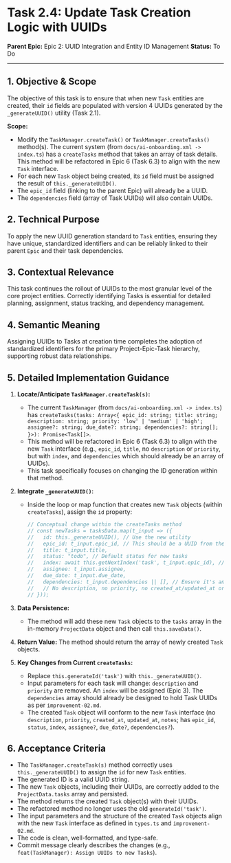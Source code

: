 # Task 2.4: Update Task Creation Logic with UUIDs

**Parent Epic:** Epic 2: UUID Integration and Entity ID Management
**Status:** To Do

---

## 1. Objective & Scope

The objective of this task is to ensure that when new `Task` entities are created, their `id` fields are populated with version 4 UUIDs generated by the `_generateUUID()` utility (Task 2.1).

**Scope:**

- Modify the `TaskManager.createTask()` or `TaskManager.createTasks()` method(s). The current system (from `docs/ai-onboarding.xml -> index.ts`) has a `createTasks` method that takes an array of task details. This method will be refactored in Epic 6 (Task 6.3) to align with the new `Task` interface.
- For each new `Task` object being created, its `id` field must be assigned the result of `this._generateUUID()`.
- The `epic_id` field (linking to the parent Epic) will already be a UUID.
- The `dependencies` field (array of Task UUIDs) will also contain UUIDs.

## 2. Technical Purpose

To apply the new UUID generation standard to `Task` entities, ensuring they have unique, standardized identifiers and can be reliably linked to their parent `Epic` and their task dependencies.

## 3. Contextual Relevance

This task continues the rollout of UUIDs to the most granular level of the core project entities. Correctly identifying Tasks is essential for detailed planning, assignment, status tracking, and dependency management.

## 4. Semantic Meaning

Assigning UUIDs to Tasks at creation time completes the adoption of standardized identifiers for the primary Project-Epic-Task hierarchy, supporting robust data relationships.

## 5. Detailed Implementation Guidance

1.  **Locate/Anticipate `TaskManager.createTask(s)`:**

    - The current `TaskManager` (from `docs/ai-onboarding.xml -> index.ts`) has `createTasks(tasks: Array<{ epic_id: string; title: string; description: string; priority: 'low' | 'medium' | 'high'; assignee?: string; due_date?: string; dependencies?: string[]; }>): Promise<Task[]>`.
    - This method will be refactored in Epic 6 (Task 6.3) to align with the new `Task` interface (e.g., `epic_id`, `title`, no `description` or `priority`, but with `index`, and `dependencies` which should already be an array of UUIDs).
    - This task specifically focuses on changing the ID generation within that method.

2.  **Integrate `_generateUUID()`:**

    - Inside the loop or map function that creates new `Task` objects (within `createTasks`), assign the `id` property:
      ```typescript
      // Conceptual change within the createTasks method
      // const newTasks = tasksData.map(t_input => ({
      //   id: this._generateUUID(), // Use the new utility
      //   epic_id: t_input.epic_id, // This should be a UUID from the parent epic
      //   title: t_input.title,
      //   status: "todo", // Default status for new tasks
      //   index: await this.getNextIndex('task', t_input.epic_id), // Anticipates Epic 3
      //   assignee: t_input.assignee,
      //   due_date: t_input.due_date,
      //   dependencies: t_input.dependencies || [], // Ensure it's an array of UUIDs
      //   // No description, no priority, no created_at/updated_at or notes as per new Task interface
      // }));
      ```

3.  **Data Persistence:**

    - The method will add these new `Task` objects to the `tasks` array in the in-memory `ProjectData` object and then call `this.saveData()`.

4.  **Return Value:** The method should return the array of newly created `Task` objects.

5.  **Key Changes from Current `createTasks`:**
    - Replace `this.generateId('task')` with `this._generateUUID()`.
    - Input parameters for each task will change: `description` and `priority` are removed. An `index` will be assigned (Epic 3). The `dependencies` array should already be designed to hold Task UUIDs as per `improvement-02.md`.
    - The created `Task` object will conform to the new `Task` interface (no `description`, `priority`, `created_at`, `updated_at`, `notes`; has `epic_id`, `status`, `index`, `assignee?`, `due_date?`, `dependencies?`).

## 6. Acceptance Criteria

- The `TaskManager.createTask(s)` method correctly uses `this._generateUUID()` to assign the `id` for new `Task` entities.
- The generated ID is a valid UUID string.
- The new `Task` objects, including their UUIDs, are correctly added to the `ProjectData.tasks` array and persisted.
- The method returns the created `Task` object(s) with their UUIDs.
- The refactored method no longer uses the old `generateId('task')`.
- The input parameters and the structure of the created `Task` objects align with the new `Task` interface as defined in `types.ts` and `improvement-02.md`.
- The code is clean, well-formatted, and type-safe.
- Commit message clearly describes the changes (e.g., `feat(TaskManager): Assign UUIDs to new Tasks`).
